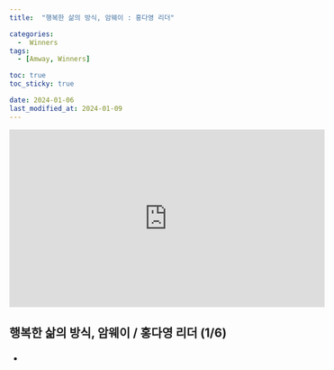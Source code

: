 ```yaml
---
title:  "행복한 삶의 방식, 암웨이 : 홍다영 리더" 

categories:
  -  Winners
tags:
  - [Amway, Winners]

toc: true
toc_sticky: true

date: 2024-01-06
last_modified_at: 2024-01-09
---
```



<iframe width="560" height="315" src="https://www.youtube.com/embed/O1bFH3zB5AY?si=hL3n_SSJOMsjOI-8" title="YouTube video player" frameborder="0" allow="accelerometer; autoplay; clipboard-write; encrypted-media; gyroscope; picture-in-picture; web-share" allowfullscreen></iframe>


## 행복한 삶의 방식, 암웨이 / 홍다영 리더 (1/6)
###
+ 